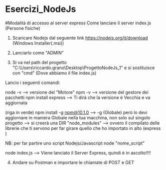 # Esercizi_NodeJs

#Modalità di accesso al server express 
Come lanciare il server index.js (Persone fisiche)

1) Scaricare Nodejs dal seguente link https://nodejs.org/it/download (Windows Installer(.msi))

2) Lanciarlo come "ADMIN"

3) Si va nel path del progetto "C:\Users\riccardo.grano\Desktop\ProgettoNodeJs_1" e si sostituisce con "cmd"
(Dove abbiamo il file index.js)

Lancio i seguenti comandi:

node -v                    --> versione del "Motore"
npm -v                     --> versione del gestore dei pacchetti
npm install express        --> Ti dirà che la versione è Vecchia e va aggiornata

(riga in verde)
npm install -g npm@10.1.0  --> -g (Globale) però lo devi aggiornare in maniera Globale nella tua macchina, non solo sul singolo progetto 
                           --> si creerà una DIR "node_modules" 
                           --> ovvero il compilato delle librerie che ti servono per far girare quello che ho importato in alto (express )

NB: per far partire uno script Nodejs/Javascript
node "nome_script"

node index.js              --> Viene lanciato il Server Express, quindi è in ascolto!!!!



4) Andare su Postman e importare le chiamate di POST e GET 